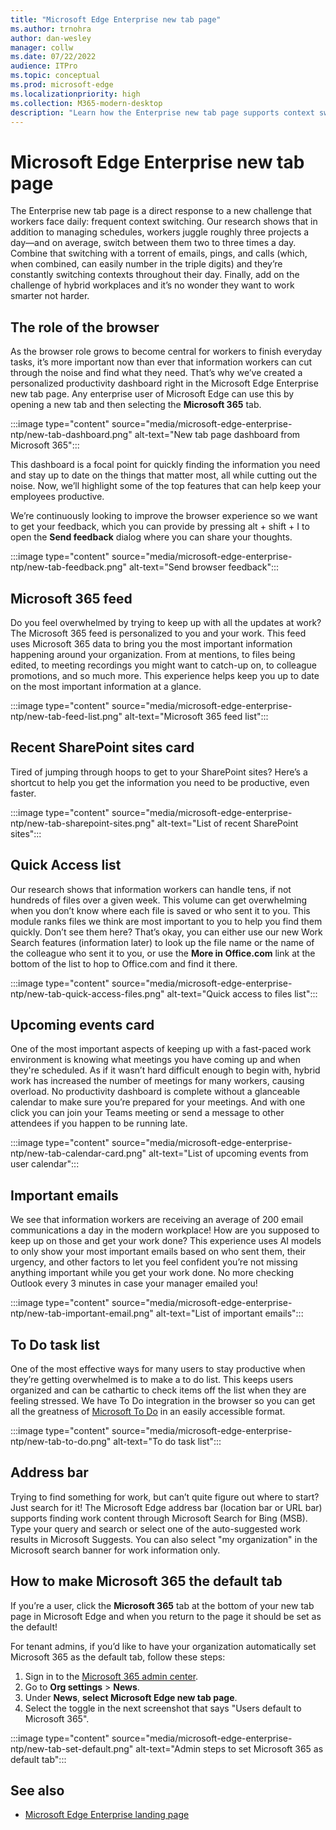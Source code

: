 ```yaml
---
title: "Microsoft Edge Enterprise new tab page"
ms.author: trnohra
author: dan-wesley
manager: collw
ms.date: 07/22/2022
audience: ITPro
ms.topic: conceptual
ms.prod: microsoft-edge
ms.localizationpriority: high
ms.collection: M365-modern-desktop
description: "Learn how the Enterprise new tab page supports context switching and increases worker productivity."
---
```


# Microsoft Edge Enterprise new tab page

The Enterprise new tab page is a direct response to a new challenge that workers face daily: frequent context switching. Our research shows that in addition to managing schedules, workers juggle roughly three projects a day—and on average, switch between them two to three times a day. Combine that switching with a torrent of emails, pings, and calls (which, when combined, can easily number in the triple digits) and they’re constantly switching contexts throughout their day. Finally, add on the challenge of hybrid workplaces and it’s no wonder they want to work smarter not harder.

## The role of the browser

As the browser role grows to become central for workers to finish everyday tasks, it’s more important now than ever that information workers can cut through the noise and find what they need. That’s why we’ve created a personalized productivity dashboard right in the Microsoft Edge Enterprise new tab page. Any enterprise user of Microsoft Edge can use this by opening a new tab and then selecting the **Microsoft 365** tab.

:::image type="content" source="media/microsoft-edge-enterprise-ntp/new-tab-dashboard.png" alt-text="New tab page dashboard from Microsoft 365":::

This dashboard is a focal point for quickly finding the information you need and stay up to date on the things that matter most, all while cutting out the noise. Now, we’ll highlight some of the top features that can help keep your employees productive.

We’re continuously looking to improve the browser experience so we want to get your feedback, which you can provide by pressing alt + shift + I to open the **Send feedback** dialog where you can share your thoughts.

:::image type="content" source="media/microsoft-edge-enterprise-ntp/new-tab-feedback.png" alt-text="Send browser feedback":::

## Microsoft 365 feed

Do you feel overwhelmed by trying to keep up with all the updates at work? The Microsoft 365 feed is personalized to you and your work. This feed uses Microsoft 365 data to bring you the most important information happening around your organization. From at mentions, to files being edited, to meeting recordings you might want to catch-up on, to colleague promotions, and so much more. This experience helps keep you up to date on the most important information at a glance.

:::image type="content" source="media/microsoft-edge-enterprise-ntp/new-tab-feed-list.png" alt-text="Microsoft 365 feed list":::

## Recent SharePoint sites card

Tired of jumping through hoops to get to your SharePoint sites? Here’s a shortcut to help you get the information you need to be productive, even faster.

:::image type="content" source="media/microsoft-edge-enterprise-ntp/new-tab-sharepoint-sites.png" alt-text="List of recent SharePoint sites":::

## Quick Access list

Our research shows that information workers can handle tens, if not hundreds of files over a given week. This volume can get overwhelming when you don’t know where each file is saved or who sent it to you. This module ranks files we think are most important to you to help you find them quickly. Don’t see them here? That’s okay, you can either use our new Work Search features (information later) to look up the file name or the name of the colleague who sent it to you, or use the **More in Office.com** link at the bottom of the list to hop to Office.com and find it there.

:::image type="content" source="media/microsoft-edge-enterprise-ntp/new-tab-quick-access-files.png" alt-text="Quick access to files list":::

## Upcoming events card

One of the most important aspects of keeping up with a fast-paced work environment is knowing what meetings you have coming up and when they're scheduled. As if it wasn’t hard difficult enough to begin with, hybrid work has increased the number of meetings for many workers, causing overload. No productivity dashboard is complete without a glanceable calendar to make sure you’re prepared for your meetings. And with one click you can join your Teams meeting or send a message to other attendees if you happen to be running late.

:::image type="content" source="media/microsoft-edge-enterprise-ntp/new-tab-calendar-card.png" alt-text="List of upcoming events from user calendar":::

## Important emails

We see that information workers are receiving an average of 200 email communications a day in the modern workplace! How are you supposed to keep up on those and get your work done? This experience uses AI models to only show your most important emails based on who sent them, their urgency, and other factors to let you feel confident you’re not missing anything important while you get your work done. No more checking Outlook every 3 minutes in case your manager emailed you!

:::image type="content" source="media/microsoft-edge-enterprise-ntp/new-tab-important-email.png" alt-text="List of important emails":::

## To Do task list

One of the most effective ways for many users to stay productive when they’re getting overwhelmed is to make a to do list. This keeps users organized and can be cathartic to check items off the list when they are feeling stressed. We have To Do integration in the browser so you can get all the greatness of [Microsoft To Do](https://todo.microsoft.com/tasks/) in an easily accessible format.

:::image type="content" source="media/microsoft-edge-enterprise-ntp/new-tab-to-do.png" alt-text="To do task list":::

## Address bar

Trying to find something for work, but can’t quite figure out where to start? Just search for it! The Microsoft Edge address bar (location bar or URL bar) supports finding work content through Microsoft Search for Bing (MSB). Type your query and search or select one of the auto-suggested work results in Microsoft Suggests. You can also select "my organization" in the Microsoft search banner for work information only.

## How to make Microsoft 365 the default tab

If you’re a user, click the **Microsoft 365** tab at the bottom of your new tab page in Microsoft Edge and when you return to the page it should be set as the default!

For tenant admins, if you’d like to have your organization automatically set Microsoft 365 as the default tab, follow these steps:

1. Sign in to the [Microsoft 365 admin center](https://portal.office.com/Adminportal/Home).
2. Go to **Org settings** > **News**.
3. Under **News**, **select Microsoft Edge new tab page**.
4. Select the toggle in the next screenshot that says "Users default to Microsoft 365".

:::image type="content" source="media/microsoft-edge-enterprise-ntp/new-tab-set-default.png" alt-text="Admin steps to set Microsoft 365 as default tab":::

## See also

- [Microsoft Edge Enterprise landing page](https://aka.ms/EdgeEnterprise)
